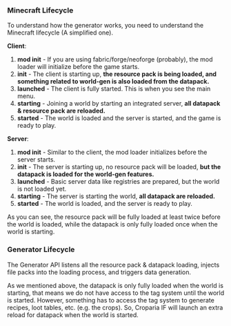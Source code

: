 

### Minecraft Lifecycle

To understand how the generator works, you need to understand the Minecraft lifecycle (A simplified one).

**Client**:
1. **mod init** - If you are using fabric/forge/neoforge (probably), the mod loader will initialize before the game starts.
2. **init** - The client is starting up, **the resource pack is being loaded, and something related to world-gen is also loaded from the datapack.**
3. **launched** - The client is fully started. This is when you see the main menu.
4. **starting** - Joining a world by starting an integrated server, **all datapack & resource pack are reloaded.**
5. **started** - The world is loaded and the server is started, and the game is ready to play.

**Server**:
1. **mod init** - Similar to the client, the mod loader initializes before the server starts.
2. **init** - The server is starting up, no resource pack will be loaded, **but the datapack is loaded for the world-gen features.**
3. **launched** - Basic server data like registries are prepared, but the world is not loaded yet.
4. **starting** - The server is starting the world, **all datapack are reloaded.**
5. **started** - The world is loaded, and the server is ready to play.

As you can see, the resource pack will be fully loaded at least twice before the world is loaded,
while the datapack is only fully loaded once when the world is starting.

### Generator Lifecycle

The Generator API listens all the resource pack & datapack loading, injects file packs into the loading process, and
triggers data generation.

As we mentioned above, the datapack is only fully loaded when the world is starting, that means we do not have
access to the tag system until the world is started. However, something has to access the tag system to generate
recipes, loot tables, etc. (e.g. the crops). So, Croparia IF will launch an extra reload for datapack when the world is
started.

